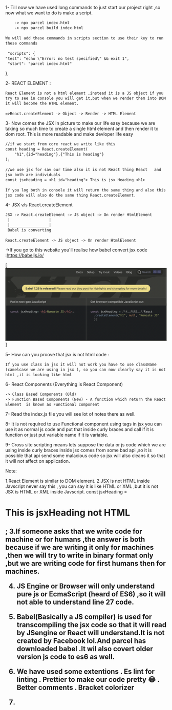 1- Till now we have used long commands to just start our project right ,so now what we want to do is make a script.

        -> npx parcel index.html
        -> npx parcel build index.html

    We will add these commands in scripts section to use their key to run these commands

     "scripts": {
    "test": "echo \"Error: no test specified\" && exit 1",
     "start": "parcel index.html"
  },

2- REACT ELEMENT :

    React Element is not a html element ,instead it is a JS object if you try to see in console you will get it,but when we render them into DOM it will become the HTML element.

    =>React.createElement -> Object -> Render -> HTML Element       

3- Now comes the JSX in picture to make our life easy because we are taking so much time to create a single html element and then render it to dom root. This is more readable and make devloper life easy

    //if we start from core react we write like this
    const heading = React.createElement(
        "h1",{id="heading"},{"This is heading"}
    );

    //we use jsx for sav our time also it is not React thing React   and jsx both are individuals
    const jsxHeading = <h1 id="heading"> This is jsx Heading <h1>

    If you log both in console it will return the same thing and also this jsx code will also do the same thing React.createElement.

4-  JSX v/s React.createElement

    JSX -> React.createElement -> JS object -> On render HtmlElement 
     |                 |
     |_________________| 
     Babel is converting 

    React.createElement -> JS object -> On render HtmlElement 


->If you go to this website you'll realise how babel convert jsx code :https://babeljs.io/

   [ ![BableCompiler](https://github.com/anujjha13/NamasteReact/blob/main/Ep3_LayingFoundation/Img/EC81DF4B-8A39-4B2F-8C7F-14E0772E90CC.png?raw=true "Title")]

5- How can you proove that jsx is not html code :

    If you use class in jsx it will not work you have to use className (camelcase we are using in jsx ), so you can now clearly say it is not html ,it is looking like html

6- React Components (Everything is React Component)

    -> Class Based Components (Old)
    -> Function Based Components (New) - A function which return the React Element  is known as Functional component

7- Read the index.js file you will see lot of notes there as well.

8- It is not required to use Functional component using tags in jsx you can use it as normal js code and put that inside curly braces and call if it is function or just put variable name if it is variable.

9- Cross site scripting means lets suppose the data or js code which we are using inside curly braces inside jsx comes from some bad api ,so it is possible that api send some malacious code so jsx will also cleans it so that it will not affect on application.

Note:

 1.React Element is similar to DOM element.
 2.JSX is not HTML inside Javscript never say this , you can say it is like HTML or XML ,but it is not JSX is HTML or XML inside Javscript.
    const jsxHeading = <h1>This is jsxHeading not HTML <h2>;
 3.If someone asks that we write code for machine or for humans ,the answer is both because if we are writing it only for machines ,then we will try to write in binary format only ,but we are writing code for first humans then for machines.

 4. JS Engine or Browser will only understand pure js or EcmaScript (heard of ES6) ,so it will not able to understand line 27 code.

 5. Babel(Basically a JS compiler) is used for transcompiling the jsx code so that it will read by JSengine or React will understand.It is not created by Facebook lol.And parcel has downloaded babel .It wil also covert older version js code to es6 as well.

 6. We have used some extentions
    . Es lint for linting
    . Prettier to make our code pretty 😂
    . Better comments
    . Bracket colorizer

 7. 
